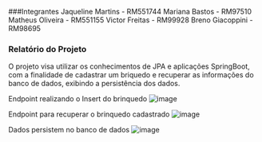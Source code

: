 ###Integrantes
Jaqueline Martins - RM551744 
Mariana Bastos - RM97510 
Matheus Oliveira - RM551155
Victor Freitas - RM99928 
Breno Giacoppini - RM98695

### Relatório do Projeto
O projeto visa utilizar os conhecimentos de JPA e aplicações SpringBoot, com a finalidade de cadastrar um briquedo e recuperar as informações do banco de dados, exibindo a persistência dos dados.


Endpoint realizando o Insert do brinquedo
![image](https://github.com/Mari-Bastet/cp2-java/assets/82931897/f3246be7-f62d-4d0b-9eca-69834f8f36ea)


Endpoint para recuperar o brinquedo cadastrado
![image](https://github.com/Mari-Bastet/cp2-java/assets/82931897/3838b5ba-09b1-45a3-b4b3-900e09067e5e)

Dados persistem no banco de dados
![image](https://github.com/Mari-Bastet/cp2-java/assets/82931897/1b9e6723-c31b-4350-81c0-781f0321d527)



